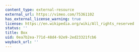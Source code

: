 ```yaml
---
content_type: external-resource
external_url: https://vimeo.com/75361102
has_external_license_warning: true
license: https://en.wikipedia.org/wiki/All_rights_reserved
status: ''
title: Box
uid: 0ea7b2ea-771d-48d4-92e9-2ed23321fcb6
wayback_url: ''
---
```

